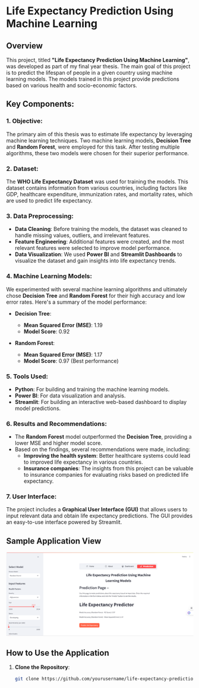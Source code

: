 # Life Expectancy Prediction Using Machine Learning

## Overview
This project, titled **"Life Expectancy Prediction Using Machine Learning"**, was developed as part of my final year thesis. The main goal of this project is to predict the lifespan of people in a given country using machine learning models. The models trained in this project provide predictions based on various health and socio-economic factors.

## Key Components:

### 1. Objective:
The primary aim of this thesis was to estimate life expectancy by leveraging machine learning techniques. Two machine learning models, **Decision Tree** and **Random Forest**, were employed for this task. After testing multiple algorithms, these two models were chosen for their superior performance.

### 2. Dataset:
The **WHO Life Expectancy Dataset** was used for training the models. This dataset contains information from various countries, including factors like GDP, healthcare expenditure, immunization rates, and mortality rates, which are used to predict life expectancy.

### 3. Data Preprocessing:
- **Data Cleaning**: Before training the models, the dataset was cleaned to handle missing values, outliers, and irrelevant features.
- **Feature Engineering**: Additional features were created, and the most relevant features were selected to improve model performance.
- **Data Visualization**: We used **Power BI** and **Streamlit Dashboards** to visualize the dataset and gain insights into life expectancy trends.

### 4. Machine Learning Models:
We experimented with several machine learning algorithms and ultimately chose **Decision Tree** and **Random Forest** for their high accuracy and low error rates. Here's a summary of the model performance:

- **Decision Tree**:
  - **Mean Squared Error (MSE)**: 1.19
  - **Model Score**: 0.92

- **Random Forest**:
  - **Mean Squared Error (MSE)**: 1.17
  - **Model Score**: 0.97 (Best performance)

### 5. Tools Used:
- **Python**: For building and training the machine learning models.
- **Power BI**: For data visualization and analysis.
- **Streamlit**: For building an interactive web-based dashboard to display model predictions.

### 6. Results and Recommendations:
- The **Random Forest** model outperformed the **Decision Tree**, providing a lower MSE and higher model score. 
- Based on the findings, several recommendations were made, including:
  - **Improving the health system**: Better healthcare systems could lead to improved life expectancy in various countries.
  - **Insurance companies**: The insights from this project can be valuable to insurance companies for evaluating risks based on predicted life expectancy.

### 7. User Interface:
The project includes a **Graphical User Interface (GUI)** that allows users to input relevant data and obtain life expectancy predictions. The GUI provides an easy-to-use interface powered by Streamlit.

## Sample Application View
![Life Expectancy Prediction GUI](GUI.png)

## How to Use the Application

1. **Clone the Repository**:
   ```bash
   git clone https://github.com/yourusername/life-expectancy-prediction.git
